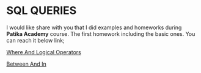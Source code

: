 # SQL QUERIES

I would like share with you that I did examples and homeworks during **Patika Academy** course. The first homework including the basic ones. You can reach it below link;

[Where And Logical Operators](https://github.com/alperengokbak/SQLQueries/blob/main/Homework1.md)

[Between And In](https://github.com/alperengokbak/SQLQueries/blob/main/Homework2.md)
